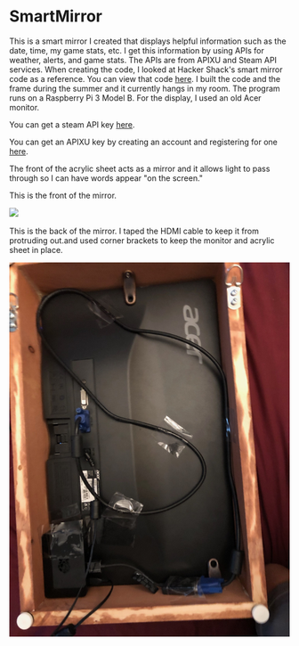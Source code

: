 # SmartMirror

This is a smart mirror I created that displays helpful information such as the date, time, my game stats, etc. I get this information by using APIs for weather, alerts, and game stats. The APIs are from APIXU and Steam API services. When creating the code, I looked at Hacker Shack's smart mirror code as a reference. You can view that code [here](https://github.com/HackerShackOfficial/Smart-Mirror). I built the code and the frame during the summer and it currently hangs in my room. The program runs on a Raspberry Pi 3 Model B. For the display, I used an old Acer monitor.

You can get a steam API key [here](https://steamcommunity.com/dev/apikey).

You can get an APIXU key by creating an account and registering for one [here](https://www.apixu.com/signup.aspx).

The front of the acrylic sheet acts as a mirror and it allows light to pass through so I can have words appear "on the screen."

This is the front of the mirror.

<img src="images/Front-of-Mirror.jpg" width="700">

This is the back of the mirror. I taped the HDMI cable to keep it from protruding out.and used corner brackets to keep the monitor and acrylic sheet in place.

<img src="images/Back-of-Mirror.jpg" width="700">
